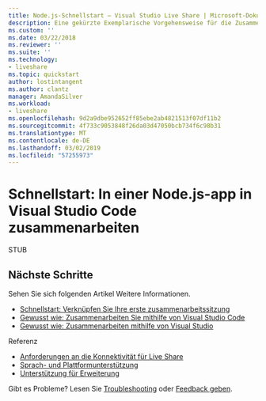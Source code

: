 ```yaml
---
title: Node.js-Schnellstart – Visual Studio Live Share | Microsoft-Dokumentation
description: Eine gekürzte Exemplarische Vorgehensweise für die Zusammenarbeit an einem Node.js-Projekt in Visual Studio Code mit einer Live Share zusammenarbeitssitzung.
ms.custom: ''
ms.date: 03/22/2018
ms.reviewer: ''
ms.suite: ''
ms.technology:
- liveshare
ms.topic: quickstart
author: lostintangent
ms.author: clantz
manager: AmandaSilver
ms.workload:
- liveshare
ms.openlocfilehash: 9d2a9dbe952652ff85ebe2ab4821513f07df11b2
ms.sourcegitcommit: 4f733c9053848f26da03d47050bcb734f6c98b31
ms.translationtype: MT
ms.contentlocale: de-DE
ms.lasthandoff: 03/02/2019
ms.locfileid: "57255973"
---
```

<!--
Copyright © Microsoft Corporation
All rights reserved.
Creative Commons Attribution 4.0 License (International): https://creativecommons.org/licenses/by/4.0/legalcode
-->

# <a name="quickstart-collaborate-on-a-nodejs-app-in-vs-code"></a>Schnellstart: In einer Node.js-app in Visual Studio Code zusammenarbeiten

STUB

## <a name="next-steps"></a>Nächste Schritte

Sehen Sie sich folgenden Artikel Weitere Informationen.

- [Schnellstart: Verknüpfen Sie Ihre erste zusammenarbeitssitzung](join.md)
- [Gewusst wie: Zusammenarbeiten Sie mithilfe von Visual Studio Code](../use/vscode.md)
- [Gewusst wie: Zusammenarbeiten mithilfe von Visual Studio](../use/vs.md)

Referenz

- [Anforderungen an die Konnektivität für Live Share](../reference/connectivity.md)
- [Sprach- und Plattformunterstützung](../reference/platform-support.md)
- [Unterstützung für Erweiterung](../reference/extensions.md)

Gibt es Probleme? Lesen Sie [Troubleshooting](../troubleshooting.md) oder [Feedback geben](../support.md).
